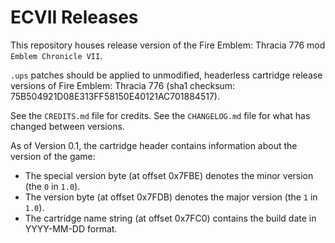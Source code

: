 
# ECVII Releases

This repository houses release version of the Fire Emblem: Thracia 776 mod `Emblem Chronicle VII`.

`.ups` patches should be applied to unmodified, headerless cartridge release versions of Fire Emblem: Thracia 776 (sha1 checksum: 75B504921D08E313FF58150E40121AC701884517).

See the `CREDITS.md` file for credits. See the `CHANGELOG.md` file for what has changed between versions.

As of Version 0.1, the cartridge header contains information about the version of the game:
- The special version byte (at offset 0x7FBE) denotes the minor version (the `0` in `1.0`).
- The version byte (at offset 0x7FDB) denotes the major version (the `1` in `1.0`).
- The cartridge name string (at offset 0x7FC0) contains the build date in YYYY-MM-DD format.
